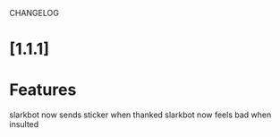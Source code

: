 
CHANGELOG


# [1.1.1]

# Features
slarkbot now sends sticker when thanked
slarkbot now feels bad when insulted
